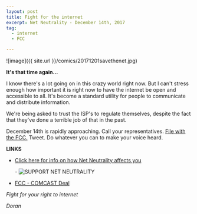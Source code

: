 ```yaml
---
layout: post
title: Fight for the internet
excerpt: Net Neutrality - December 14th, 2017
tag:
  - internet
  - FCC

---
```


![image]({{ site.url }}/comics/20171201savethenet.jpg)

**It's that time again...**

I know there's a lot going on in this crazy world right now. But I can't stress enough how important it is right now to have the internet be open and accessible to all. It's become a standard utility for people to communicate and distribute information.

We're being asked to trust the ISP's to regulate themselves, despite the fact that they've done a terrible job of that in the past.

December 14th is rapidly approaching. Call your representatives. [File with the FCC.](http://gofccyourself.com/) Tweet. Do whatever you can to make your voice heard.

**LINKS**
- [Click here for info on how Net Neutrality affects you][9f6ed1bb]

  [9f6ed1bb]: https://www.vpnmentor.com/blog/save-date-save-net-neutrality/ "www.vpnmentor.com"
  -
![SUPPORT NET NEUTRALITY](https://www.vpnmentor.com/wp-content/uploads/2017/07/vpnMentor_Banner_BlackBlue.png)

- [FCC - COMCAST Deal](https://www.techhive.com/article/3239127/streaming-services/the-demise-of-net-neutrality-isnt-the-biggest-threat-to-cord-cutting.html)


*Fight for your right to internet*

*Doran*
